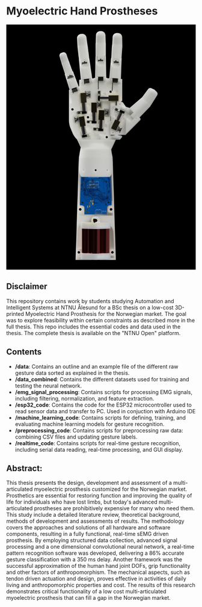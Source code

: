 # Myoelectric Hand Prostheses

![CAD model of the prothesis](/images/prosthesis_split_after_pcb-LQ.png)

## Disclaimer
This repository contains work by students studying Automation and Intelligent Systems at NTNU Ålesund for a BSc thesis on a low-cost 3D-printed Myoelectric Hand Prosthesis for the Norwegian market. 
The goal was to explore feasibility within certain constraints as described more in the full thesis. This repo includes the essential codes and data used in the thesis. The complete thesis is available on the "NTNU Open" platform.

## Contents
- **/data**: Contains an outline and an example file of the different raw gesture data sorted as explained in the thesis.
- **/data_combined**: Contains the different datasets used for training and testing the neural network.
- **/emg_signal_processing**: Contains scripts for processing EMG signals, including filtering, normalization, and feature extraction.
- **/esp32_code**: Contains the code for the ESP32 microcontroller used to read sensor data and transfer to PC. Used in conjuction with Arduino IDE
- **/machine_learning_code**: Contains scripts for defining, training, and evaluating machine learning models for gesture recognition.
- **/preprocessing_code**: Contains scripts for preprocessing raw data: combining CSV files and updating gesture labels.
- **/realtime_code**: Contains scripts for real-time gesture recognition, including serial data reading, real-time processing, and GUI display.


## Abstract:
This thesis presents the design, development and assessment of a multi-articulated myoelectric prosthesis customized for the Norwegian market. Prosthetics are essential for restoring function and improving the quality of life for individuals who have lost limbs, but today's advanced multi-articulated prostheses are prohibitively expensive for many who need them. This study include a detailed literature review, theoretical background, methods of development and assessments of results. The methodology covers the approaches and solutions of all hardware and software components, resulting in a fully functional, real-time sEMG driven prosthesis. By employing structured data collection, advanced signal processing and a one dimensional convolutional neural network, a real-time pattern recognition software was developed, delivering a 86\% accurate gesture classification with a 350 ms delay. Another framework was the successful approximation of the human hand joint DOFs, grip functionality and other factors of anthropomorphism. The mechanical aspects, such as tendon driven actuation and design, proves effective in activities of daily living and anthropomorphic properties and cost. The results of this research demonstrates critical functionality of a low cost multi-articulated myoelectric prosthesis that can fill a gap in the Norwegian market. 
